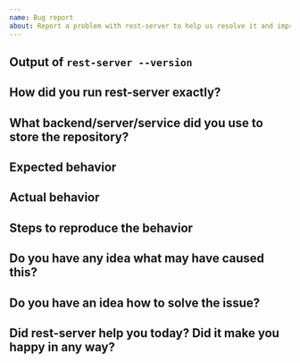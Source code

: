 ```yaml
---
name: Bug report
about: Report a problem with rest-server to help us resolve it and improve
---
```



<!--
Welcome! - We kindly ask that you:

  1. Fill out the issue template below - not doing so needs a good reason.
  2. Use the forum if you have a question rather than a bug or feature request.

The forum is at: https://forum.restic.net

NOTE: Not filling out the issue template needs a good reason, as otherwise it
may take a lot longer to find the problem, not to mention it can take up a lot
more time which can otherwise be spent on development. Please also take the
time to help us debug the issue by collecting relevant information, even if
it doesn't seem to be relevant to you. Thanks!

The forum is a better place for questions about rest-server or general suggestions
and topics, e.g. usage or documentation questions! This issue tracker is mainly
for tracking bugs and feature requests directly relating to the development of
the software itself, rather than the project.

Thanks for understanding, and for contributing to the project!
-->


Output of `rest-server --version` <!-- If using docker, output of `docker images restic/rest-server -q` -->
---------------------------------


How did you run rest-server exactly?
------------------------------------

<!--
This section should include at least:

 * The complete command line and any environment variables you used to
   configure rest-server's backend access. Make sure to replace sensitive values!

 * The output of the commands, what rest-server prints gives may give us much
   information to diagnose the problem!
-->


What backend/server/service did you use to store the repository?
----------------------------------------------------------------


Expected behavior
-----------------

<!--
Describe what you'd like rest-server to do differently.
-->


Actual behavior
---------------

<!--
Please try to concentrate on observations, so only describe what you observed directly.
-->


Steps to reproduce the behavior
-------------------------------

<!--
The more time you spend describing an easy way to reproduce the behavior (if
this is possible), the easier it is for the project developers to fix it!
-->


Do you have any idea what may have caused this?
-----------------------------------------------


Do you have an idea how to solve the issue?
-------------------------------------------


Did rest-server help you today? Did it make you happy in any way?
-----------------------------------------------------------------

<!--
Answering this question is not required, but if you have anything positive to share, please do so here!
Sometimes we get tired of reading bug reports all day and a little positive end note does wonders.
Idea by Joey Hess, https://joeyh.name/blog/entry/two_holiday_stories/
-->
